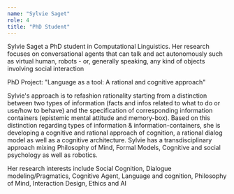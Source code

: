 ```yaml
---
name: "Sylvie Saget"
role: 4 
title: "PhD Student"
---
```

Sylvie Saget a PhD student in Computational Linguistics. Her research focuses on conversational agents that can talk and act autonomously such as virtual human, robots - or, generally speaking, any kind of objects involving social interaction

PhD Project: "Language as a tool: A rational and cognitive approach"

Sylvie's approach is to refashion rationality starting from a distinction between two types of information (facts and infos related to what to do or use/how to behave) and the specification of corresponding information containers (epistemic mental attitude and memory-box). Based on this distinction regarding types of information & information-containers, she is developing a cognitive and rational approach of cognition, a rational dialog model as well as a cognitive architecture. Sylvie has a transdisciplinary approach mixing Philosophy of Mind, Formal Models, Cognitive and social psychology as well as robotics.

Her research interests include Social Cognition, Dialogue modeling/Pragmatics, Cognitive Agent, Language and cognition, Philosophy of Mind, Interaction Design, Ethics and AI
